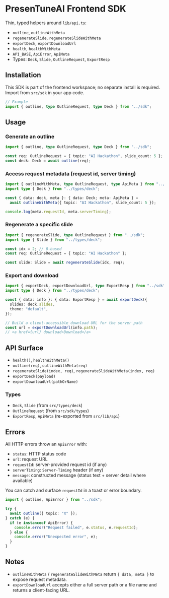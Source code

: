 # PresenTuneAI Frontend SDK

Thin, typed helpers around `lib/api.ts`:

- `outline`, `outlineWithMeta`
- `regenerateSlide`, `regenerateSlideWithMeta`
- `exportDeck`, `exportDownloadUrl`
- `health`, `healthWithMeta`
- `API_BASE`, `ApiError`, `ApiMeta`
- Types: `Deck`, `Slide`, `OutlineRequest`, `ExportResp`

## Installation

This SDK is part of the frontend workspace; no separate install is required. Import from `src/sdk` in your app code.

```ts
// Example
import { outline, type OutlineRequest, type Deck } from "../sdk";
```

## Usage

### Generate an outline

```ts
import { outline, type OutlineRequest, type Deck } from "../sdk";

const req: OutlineRequest = { topic: "AI Hackathon", slide_count: 5 };
const deck: Deck = await outline(req);
```

### Access request metadata (request id, server timing)

```ts
import { outlineWithMeta, type OutlineRequest, type ApiMeta } from "../sdk";
import type { Deck } from "../types/deck";

const { data: deck, meta }: { data: Deck; meta: ApiMeta } =
  await outlineWithMeta({ topic: "AI Hackathon", slide_count: 5 });

console.log(meta.requestId, meta.serverTiming);
```

### Regenerate a specific slide

```ts
import { regenerateSlide, type OutlineRequest } from "../sdk";
import type { Slide } from "../types/deck";

const idx = 2; // 0-based
const req: OutlineRequest = { topic: "AI Hackathon" };

const slide: Slide = await regenerateSlide(idx, req);
```

### Export and download

```ts
import { exportDeck, exportDownloadUrl, type ExportResp } from "../sdk";
import type { Deck } from "../types/deck";

const { data: info }: { data: ExportResp } = await exportDeck({
  slides: deck.slides,
  theme: "default",
});

// Build a client-accessible download URL for the server path
const url = exportDownloadUrl(info.path);
// <a href={url} download>Download</a>
```

## API Surface

- `health()`, `healthWithMeta()`
- `outline(req)`, `outlineWithMeta(req)`
- `regenerateSlide(index, req)`, `regenerateSlideWithMeta(index, req)`
- `exportDeck(payload)`
- `exportDownloadUrl(pathOrName)`

### Types

- `Deck`, `Slide` (from `src/types/deck`)
- `OutlineRequest` (from `src/sdk/types`)
- `ExportResp`, `ApiMeta` (re-exported from `src/lib/api`)

## Errors

All HTTP errors throw an `ApiError` with:

- `status`: HTTP status code
- `url`: request URL
- `requestId`: server-provided request id (if any)
- `serverTiming`: `Server-Timing` header (if any)
- `message`: constructed message (status text + server detail where available)

You can catch and surface `requestId` in a toast or error boundary.

```ts
import { outline, ApiError } from "../sdk";

try {
  await outline({ topic: "X" });
} catch (e) {
  if (e instanceof ApiError) {
    console.error("Request failed", e.status, e.requestId);
  } else {
    console.error("Unexpected error", e);
  }
}
```

## Notes

- `outlineWithMeta` / `regenerateSlideWithMeta` return `{ data, meta }` to expose request metadata.
- `exportDownloadUrl` accepts either a full server path or a file name and returns a client-facing URL.
